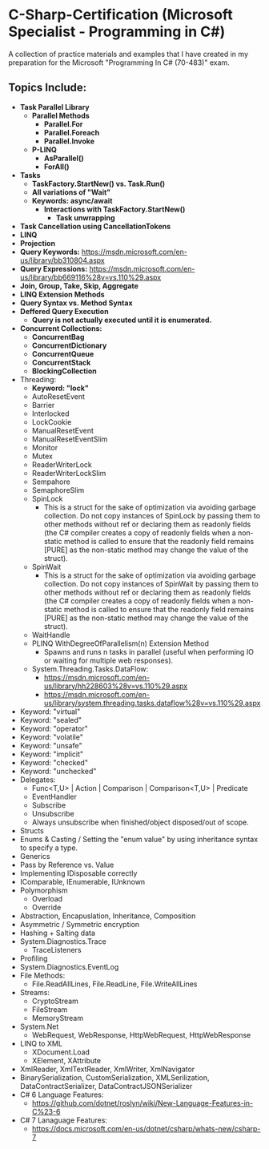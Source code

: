 # C-Sharp-Certification (Microsoft Specialist - Programming in C#)
A collection of practice materials and examples that I have created in my preparation for the Microsoft "Programming In C# (70-483)" exam.

Topics Include:
--
* **Task Parallel Library**
  * **Parallel Methods**
    * **Parallel.For**
    * **Parallel.Foreach**
    * **Parallel.Invoke**
  * **P-LINQ**
    * **AsParallel()**
    * **ForAll()**
* **Tasks**
  * **TaskFactory.StartNew() vs. Task.Run()**
  * **All variations of "Wait"**
  * **Keywords: async/await**
    * **Interactions with TaskFactory.StartNew()**
      * **Task unwrapping**
* **Task Cancellation using CancellationTokens**
* **LINQ**
 * **Projection**
 * **Query Keywords:** https://msdn.microsoft.com/en-us/library/bb310804.aspx
 * **Query Expressions:** https://msdn.microsoft.com/en-us/library/bb669116%28v=vs.110%29.aspx
 * **Join, Group, Take, Skip, Aggregate**
 * **LINQ Extension Methods**
 * **Query Syntax vs. Method Syntax**
 * **Deffered Query Execution**
   * **Query is not actually executed until it is enumerated.**
* **Concurrent Collections:**
  * **ConcurrentBag**
  * **ConcurrentDictionary**
  * **ConcurrentQueue**
  * **ConcurrentStack**
  * **BlockingCollection**
* Threading:
  * **Keyword: "lock"**
  * AutoResetEvent
  * Barrier
  * Interlocked
  * LockCookie
  * ManualResetEvent
  * ManualResetEventSlim
  * Monitor
  * Mutex
  * ReaderWriterLock
  * ReaderWriterLockSlim
  * Sempahore
  * SemaphoreSlim
  * SpinLock
    * This is a struct for the sake of optimization via avoiding garbage collection. Do not copy instances of SpinLock by passing them to other methods without ref or declaring them as readonly fields (the C# compiler creates a copy of readonly fields when a non-static method is called to ensure that the readonly field remains [PURE] as the non-static method may change the value of the struct).
  * SpinWait
    * This is a struct for the sake of optimization via avoiding garbage collection. Do not copy instances of SpinWait by passing them to other methods without ref or declaring them as readonly fields (the C# compiler creates a copy of readonly fields when a non-static method is called to ensure that the readonly field remains [PURE] as the non-static method may change the value of the struct).
  * WaitHandle
  * PLINQ WithDegreeOfParallelism(n) Extension Method
    * Spawns and runs n tasks in parallel (useful when performing IO or waiting for multiple web responses).
  * System.Threading.Tasks.DataFlow:
    * https://msdn.microsoft.com/en-us/library/hh228603%28v=vs.110%29.aspx
    * https://msdn.microsoft.com/en-us/library/system.threading.tasks.dataflow%28v=vs.110%29.aspx
* Keyword: "virtual"
* Keyword: "sealed"
* Keyword: "operator"
* Keyword: "volatile"
* Keyword: "unsafe"
* Keyword: "implicit"
* Keyword: "checked"
* Keyword: "unchecked"
* Delegates:
  * Func<T,U> | Action<T> | Comparison<T> | Comparison<T,U> | Predicate<T>
  * EventHandler<T>
   * Subscribe
   * Unsubscribe
    * Always unsubscribe when finished/object disposed/out of scope.
* Structs
* Enums & Casting / Setting the "enum value" by using inheritance syntax to specify a type.
* Generics
* Pass by Reference vs. Value
* Implementing IDisposable correctly
* IComparable, IEnumerable, IUnknown
* Polymorphism
  * Overload
  * Override
* Abstraction, Encapuslation, Inheritance, Composition
* Asymmetric / Symmetric encryption
* Hashing + Salting data
* System.Diagnostics.Trace
  * TraceListeners
* Profiling
* System.Diagnostics.EventLog
* File Methods:
  * File.ReadAllLines, File.ReadLine, File.WriteAllLines
* Streams:
  * CryptoStream
  * FileStream
  * MemoryStream
* System.Net
  * WebRequest, WebResponse, HttpWebRequest, HttpWebResponse
* LINQ to XML
  * XDocument.Load
  * XElement, XAttribute
* XmlReader, XmlTextReader, XmlWriter, XmlNavigator
* BinarySerialization, CustomSerialization, XMLSerilization, DataContractSerializer, DataContractJSONSerializer 
* C# 6 Language Features:
  * https://github.com/dotnet/roslyn/wiki/New-Language-Features-in-C%23-6
* C# 7 Lanaguage Features:
  * https://docs.microsoft.com/en-us/dotnet/csharp/whats-new/csharp-7
